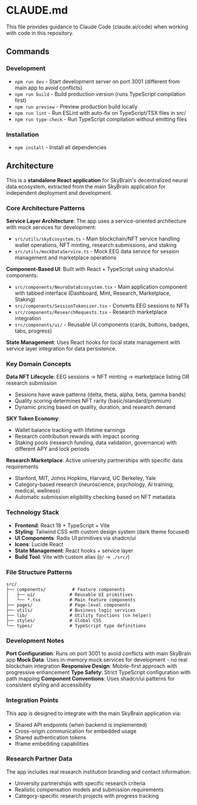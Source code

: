 # CLAUDE.md

This file provides guidance to Claude Code (claude.ai/code) when working with code in this repository.

## Commands

### Development
- `npm run dev` - Start development server on port 3001 (different from main app to avoid conflicts)
- `npm run build` - Build production version (runs TypeScript compilation first)
- `npm run preview` - Preview production build locally
- `npm run lint` - Run ESLint with auto-fix on TypeScript/TSX files in src/
- `npm run type-check` - Run TypeScript compilation without emitting files

### Installation
- `npm install` - Install all dependencies

## Architecture

This is a **standalone React application** for SkyBrain's decentralized neural data ecosystem, extracted from the main SkyBrain application for independent deployment and development.

### Core Architecture Patterns

**Service Layer Architecture**: The app uses a service-oriented architecture with mock services for development:
- `src/utils/skyEcosystem.ts` - Main blockchain/NFT service handling wallet operations, NFT minting, research submissions, and staking
- `src/utils/mockDataService.ts` - Mock EEG data service for session management and marketplace operations

**Component-Based UI**: Built with React + TypeScript using shadcn/ui components:
- `src/components/NeuroDataEcosystem.tsx` - Main application component with tabbed interface (Dashboard, Mint, Research, Marketplace, Staking)
- `src/components/SessionTokenizer.tsx` - Converts EEG sessions to NFTs
- `src/components/ResearchRequests.tsx` - Research marketplace integration
- `src/components/ui/` - Reusable UI components (cards, buttons, badges, tabs, progress)

**State Management**: Uses React hooks for local state management with service layer integration for data persistence.

### Key Domain Concepts

**Data NFT Lifecycle**: EEG sessions → NFT minting → marketplace listing OR research submission
- Sessions have wave patterns (delta, theta, alpha, beta, gamma bands)
- Quality scoring determines NFT rarity (basic/standard/premium)
- Dynamic pricing based on quality, duration, and research demand

**SKY Token Economy**: 
- Wallet balance tracking with lifetime earnings
- Research contribution rewards with impact scoring
- Staking pools (research funding, data validation, governance) with different APY and lock periods

**Research Marketplace**: Active university partnerships with specific data requirements
- Stanford, MIT, Johns Hopkins, Harvard, UC Berkeley, Yale
- Category-based research (neuroscience, psychology, AI training, medical, wellness)
- Automatic submission eligibility checking based on NFT metadata

### Technology Stack

- **Frontend**: React 18 + TypeScript + Vite
- **Styling**: Tailwind CSS with custom design system (dark theme focused)
- **UI Components**: Radix UI primitives via shadcn/ui
- **Icons**: Lucide React
- **State Management**: React hooks + service layer
- **Build Tool**: Vite with custom alias (`@/` → `./src/`)

### File Structure Patterns

```
src/
├── components/          # Feature components
│   ├── ui/             # Reusable UI primitives  
│   └── *.tsx           # Main feature components
├── pages/              # Page-level components
├── utils/              # Business logic services
├── lib/                # Utility functions (cn helper)
├── styles/             # Global CSS
└── types/              # TypeScript type definitions
```

### Development Notes

**Port Configuration**: Runs on port 3001 to avoid conflicts with main SkyBrain app
**Mock Data**: Uses in-memory mock services for development - no real blockchain integration
**Responsive Design**: Mobile-first approach with progressive enhancement
**Type Safety**: Strict TypeScript configuration with path mapping
**Component Conventions**: Uses shadcn/ui patterns for consistent styling and accessibility

### Integration Points

This app is designed to integrate with the main SkyBrain application via:
- Shared API endpoints (when backend is implemented)
- Cross-origin communication for embedded usage
- Shared authentication tokens
- Iframe embedding capabilities

### Research Partner Data

The app includes real research institution branding and contact information:
- University partnerships with specific research criteria
- Realistic compensation models and submission requirements
- Category-specific research projects with progress tracking